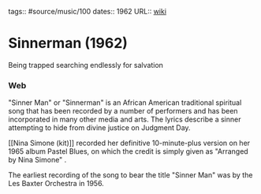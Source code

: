 tags:: #source/music/100
dates:: 1962
URL:: [wiki](https://en.wikipedia.org/wiki/Sinner_Man)

# Sinnerman (1962)

Being trapped searching endlessly for salvation

### Web
"Sinner Man" or "Sinnerman" is an African American traditional spiritual song that has been recorded by a number of performers and has been incorporated in many other media and arts. The lyrics describe a sinner attempting to hide from divine justice on Judgment Day.

[[Nina Simone (kit)]] recorded her definitive 10-minute-plus version on her 1965 album Pastel Blues, on which the credit is simply given as "Arranged by Nina Simone" .

The earliest recording of the song to bear the title "Sinner Man" was by the Les Baxter Orchestra in 1956.